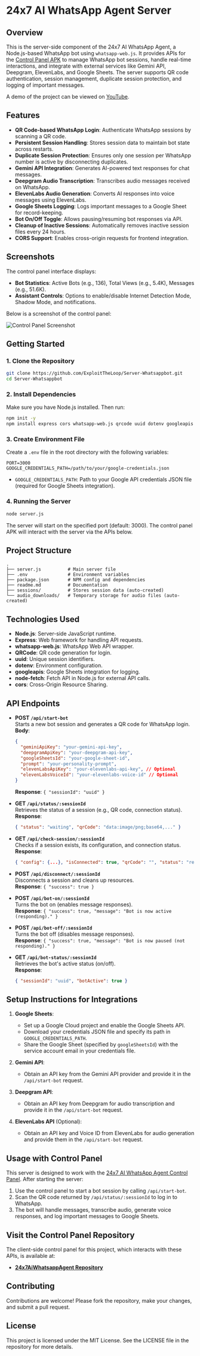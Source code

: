 # 24x7 AI WhatsApp Agent Server

## Overview
This is the server-side component of the 24x7 AI WhatsApp Agent, a Node.js-based WhatsApp bot using `whatsapp-web.js`. It provides APIs for the [Control Panel APK](https://github.com/ExploitTheLoop/24x7AiWhatsappAgent) to manage WhatsApp bot sessions, handle real-time interactions, and integrate with external services like Gemini API, Deepgram, ElevenLabs, and Google Sheets. The server supports QR code authentication, session management, duplicate session protection, and logging of important messages.

A demo of the project can be viewed on [YouTube](https://www.youtube.com/watch?v=lvwuYuEHyA8).

## Features
- **QR Code-based WhatsApp Login**: Authenticate WhatsApp sessions by scanning a QR code.
- **Persistent Session Handling**: Stores session data to maintain bot state across restarts.
- **Duplicate Session Protection**: Ensures only one session per WhatsApp number is active by disconnecting duplicates.
- **Gemini API Integration**: Generates AI-powered text responses for chat messages.
- **Deepgram Audio Transcription**: Transcribes audio messages received on WhatsApp.
- **ElevenLabs Audio Generation**: Converts AI responses into voice messages using ElevenLabs.
- **Google Sheets Logging**: Logs important messages to a Google Sheet for record-keeping.
- **Bot On/Off Toggle**: Allows pausing/resuming bot responses via API.
- **Cleanup of Inactive Sessions**: Automatically removes inactive session files every 24 hours.
- **CORS Support**: Enables cross-origin requests for frontend integration.

## Screenshots
The control panel interface displays:
- **Bot Statistics**: Active Bots (e.g., 136), Total Views (e.g., 5.4K), Messages (e.g., 51.6K).
- **Assistant Controls**: Options to enable/disable Internet Detection Mode, Shadow Mode, and notifications.

Below is a screenshot of the control panel:

![Control Panel Screenshot](Untitled.png)

## Getting Started

### 1. Clone the Repository
```bash
git clone https://github.com/ExploitTheLoop/Server-Whatsappbot.git
cd Server-Whatsappbot
```

### 2. Install Dependencies
Make sure you have Node.js installed. Then run:
```bash
npm init -y
npm install express cors whatsapp-web.js qrcode uuid dotenv googleapis node-fetch
```

### 3. Create Environment File
Create a `.env` file in the root directory with the following variables:
```env
PORT=3000
GOOGLE_CREDENTIALS_PATH=/path/to/your/google-credentials.json
```
- `GOOGLE_CREDENTIALS_PATH`: Path to your Google API credentials JSON file (required for Google Sheets integration).

### 4. Running the Server
```bash
node server.js
```
The server will start on the specified port (default: 3000). The control panel APK will interact with the server via the APIs below.

## Project Structure
```
.
├── server.js          # Main server file
├── .env               # Environment variables
├── package.json       # NPM config and dependencies
├── readme.md          # Documentation
├── sessions/          # Stores session data (auto-created)
└── audio_downloads/   # Temporary storage for audio files (auto-created)
```

## Technologies Used
- **Node.js**: Server-side JavaScript runtime.
- **Express**: Web framework for handling API requests.
- **whatsapp-web.js**: WhatsApp Web API wrapper.
- **QRCode**: QR code generation for login.
- **uuid**: Unique session identifiers.
- **dotenv**: Environment configuration.
- **googleapis**: Google Sheets integration for logging.
- **node-fetch**: Fetch API in Node.js for external API calls.
- **cors**: Cross-Origin Resource Sharing.

## API Endpoints
- **POST `/api/start-bot`**  
  Starts a new bot session and generates a QR code for WhatsApp login.  
  **Body**: 
  ```json
  {
    "geminiApiKey": "your-gemini-api-key",
    "deepgramApiKey": "your-deepgram-api-key",
    "googleSheetsId": "your-google-sheet-id",
    "prompt": "your-personality-prompt",
    "elevenLabsApiKey": "your-elevenlabs-api-key", // Optional
    "elevenLabsVoiceId": "your-elevenlabs-voice-id" // Optional
  }
  ```
  **Response**: `{ "sessionId": "uuid" }`

- **GET `/api/status/:sessionId`**  
  Retrieves the status of a session (e.g., QR code, connection status).  
  **Response**: 
  ```json
  { "status": "waiting", "qrCode": "data:image/png;base64,..." }
  ```

- **GET `/api/check-session/:sessionId`**  
  Checks if a session exists, its configuration, and connection status.  
  **Response**: 
  ```json
  { "config": {...}, "isConnected": true, "qrCode": "", "status": "ready" }
  ```

- **POST `/api/disconnect/:sessionId`**  
  Disconnects a session and cleans up resources.  
  **Response**: `{ "success": true }`

- **POST `/api/bot-on/:sessionId`**  
  Turns the bot on (enables message responses).  
  **Response**: `{ "success": true, "message": "Bot is now active (responding)." }`

- **POST `/api/bot-off/:sessionId`**  
  Turns the bot off (disables message responses).  
  **Response**: `{ "success": true, "message": "Bot is now paused (not responding)." }`

- **GET `/api/bot-status/:sessionId`**  
  Retrieves the bot's active status (on/off).  
  **Response**: 
  ```json
  { "sessionId": "uuid", "botActive": true }
  ```

## Setup Instructions for Integrations
1. **Google Sheets**:
   - Set up a Google Cloud project and enable the Google Sheets API.
   - Download your credentials JSON file and specify its path in `GOOGLE_CREDENTIALS_PATH`.
   - Share the Google Sheet (specified by `googleSheetsId`) with the service account email in your credentials file.

2. **Gemini API**:
   - Obtain an API key from the Gemini API provider and provide it in the `/api/start-bot` request.

3. **Deepgram API**:
   - Obtain an API key from Deepgram for audio transcription and provide it in the `/api/start-bot` request.

4. **ElevenLabs API** (Optional):
   - Obtain an API key and Voice ID from ElevenLabs for audio generation and provide them in the `/api/start-bot` request.

## Usage with Control Panel
This server is designed to work with the [24x7 AI WhatsApp Agent Control Panel](https://github.com/ExploitTheLoop/24x7AiWhatsappAgent). After starting the server:
1. Use the control panel to start a bot session by calling `/api/start-bot`.
2. Scan the QR code returned by `/api/status/:sessionId` to log in to WhatsApp.
3. The bot will handle messages, transcribe audio, generate voice responses, and log important messages to Google Sheets.

## Visit the Control Panel Repository
The client-side control panel for this project, which interacts with these APIs, is available at:
- **[24x7AiWhatsappAgent Repository](https://github.com/ExploitTheLoop/24x7AiWhatsappAgent)**

## Contributing
Contributions are welcome! Please fork the repository, make your changes, and submit a pull request.

## License
This project is licensed under the MIT License. See the LICENSE file in the repository for more details.
